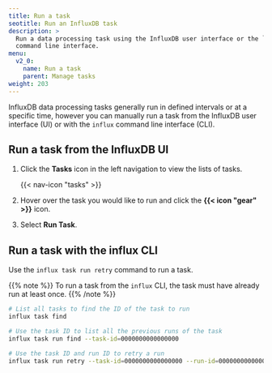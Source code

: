 ```yaml
---
title: Run a task
seotitle: Run an InfluxDB task
description: >
  Run a data processing task using the InfluxDB user interface or the `influx`
  command line interface.
menu:
  v2_0:
    name: Run a task
    parent: Manage tasks
weight: 203
---
```


InfluxDB data processing tasks generally run in defined intervals or at a specific time,
however you can manually run a task from the InfluxDB user interface (UI) or with
the `influx` command line interface (CLI).

## Run a task from the InfluxDB UI
1. Click the **Tasks** icon in the left navigation to view the lists of tasks.

    {{< nav-icon "tasks" >}}

2. Hover over the task you would like to run and click the **{{< icon "gear" >}}** icon.
3. Select **Run Task**.

## Run a task with the influx CLI
Use the `influx task run retry` command to run a task.

{{% note %}}
To run a task from the `influx` CLI, the task must have already run at least once.
{{% /note %}}

```sh
# List all tasks to find the ID of the task to run
influx task find

# Use the task ID to list all the previous runs of the task
influx task run find --task-id=0000000000000000

# Use the task ID and run ID to retry a run
influx task run retry --task-id=0000000000000000 --run-id=0000000000000000
```
